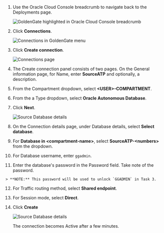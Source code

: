 <!--
    {
        "name":"Create the source connection",
        "description":"Create the source connection"
    }
-->
1.  Use the Oracle Cloud Console breadcrumb to navigate back to the Deployments page.

    ![GoldenGate highlighted in Oracle Cloud Console breadcrumb](https://oracle-livelabs.github.io/goldengate/ggs-common/create/images/02-01-deployment-details.png " ")

2.  Click **Connections**.

    ![Connections in GoldenGate menu](https://oracle-livelabs.github.io/goldengate/ggs-common/create/images/02-02-connections.png " ")

3.  Click **Create connection**.

    ![Connections page](https://oracle-livelabs.github.io/goldengate/ggs-common/create/images/02-03-create-connection.png " ")

4.  The Create connection panel consists of two pages. On the General information page, for Name, enter **SourceATP** and optionally, a description.

5.  From the Compartment dropdown, select **&lt;USER&gt;-COMPARTMENT**.

6.  From the a Type dropdown, select **Oracle Autonomous Database**.

7.  Click **Next**.

    ![Source Database details](https://oracle-livelabs.github.io/goldengate/ggs-common/create/images/02-06-create-connection-general-info.png)

8. On the Connection details page, under Database details, select **Select database**.

9.  For **Database in &lt;compartment-name&gt;**, select **SourceATP-&lt;numbers&gt;** from the dropdown. 

10.  For Database username, enter `ggadmin`.

11.  Enter the database's password in the Password field. Take note of the password.

    > **NOTE:** This password will be used to unlock `GGADMIN` in Task 3.

12. For Traffic routing method, select **Shared endpoint**.

13. For Session mode, select **Direct**.

14. Click **Create**

    ![Source Database details](https://oracle-livelabs.github.io/goldengate/ggs-common/create/images/02-13-create-connection-gg-details.png)

    The connection becomes Active after a few minutes.